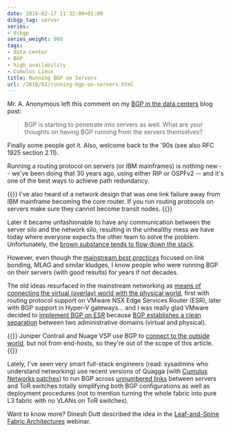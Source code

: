 ```yaml
---
date: 2016-02-17 11:32:00+01:00
dcbgp_tag: server
series:
- dcbgp
series_weight: 900
tags:
- data center
- BGP
- high availability
- Cumulus Linux
title: Running BGP on Servers
url: /2016/02/running-bgp-on-servers.html
---
```

Mr. A. Anonymous left this comment on my [BGP in the data centers](http://blog.ipspace.net/2016/02/using-bgp-in-data-center-fabrics.html) blog post:

> BGP is starting to penetrate into servers as well. What are your thoughts on having BGP running from the servers themselves?

Finally some people got it. Also, welcome back to the \'90s (see also RFC 1925 section 2.11).
<!--more-->
Running a routing protocol on servers (or IBM mainframes) is nothing new -- we've been doing that 30 years ago, using either RIP or OSPFv2 -- and it's one of the best ways to achieve path redundancy.

{{<note warn>}}
I've also heard of a network design that was one link failure away from IBM mainframe becoming the core router. If you run routing protocols on servers make sure they cannot become transit nodes.
{{</note>}}

Later it became unfashionable to have any communication between the server silo and the network silo, resulting in the unhealthy mess we have today where everyone expects the other team to solve the problem. Unfortunately, the [brown substance tends to flow down the stack](http://blog.ipspace.net/2013/04/this-is-what-makes-networking-so-complex.html).

However, even though the [mainstream *best practices*](https://twitter.com/SpotifyEng/status/698196447922147328) focused on link bonding, MLAG and similar kludges, I know people who were running BGP on their servers (with good results) for years if not decades.

The old ideas resurfaced in the mainstream networking as [means of connecting the virtual (overlay) world with the physical world](http://blog.ipspace.net/2013/06/dynamic-routing-with-virtual-appliances.html), first with routing protocol support on VMware NSX Edge Services Router (ESR), later with BGP support in Hyper-V gateways... and I was really glad VMware decided to [implement BGP on ESR](http://blog.ipspace.net/2013/08/routing-protocols-on-nsx-edge-services.html) because [BGP establishes a clean separation](http://blog.ipspace.net/2013/08/virtual-appliance-routing-network.html) between two administrative domains (virtual and physical).

{{<note info>}}
Juniper Contrail and Nuage VSP use BGP to [connect to the outside world](http://blog.ipspace.net/2014/01/interfacing-overlay-virtual-networks.html), but not from end-hosts, so they're out of the scope of this article.
{{<note>}}

Lately, I've seen very smart full-stack engineers (read: sysadmins who understand networking) use recent versions of Quagga (with [Cumulus Networks patches](http://blog.ipspace.net/2015/02/bgp-configuration-made-simple-with.html)) to run BGP across [unnumbered links](http://blog.ipspace.net/2014/06/unnumbered-ospf-interfaces-in-quagga.html) between servers and ToR switches totally simplifying both BGP configurations as well as deployment procedures (not to mention turning the whole fabric into pure L3 fabric with no VLANs on ToR switches).

Want to know more? Dinesh Dutt described the idea in the [Leaf-and-Spine Fabric Architectures](http://www.ipspace.net/Leaf-and-Spine_Fabric_Architectures) webinar.
